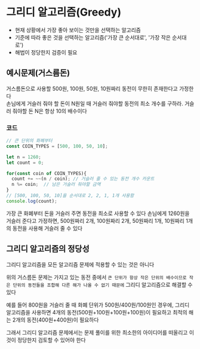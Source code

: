 #  그리디 알고리즘(Greedy)

- 현재 상황에서 가장 좋아 보이는 것만을 선택하는 알고리즘
- 기준에 따라 좋은 것을 선택하는 알고리즘('가장 큰 순서대로', '가장 작은 순서대로')
- 해법이 정당한지 검증이 필요

## 예시문제(거스름돈)

<div>거스름돈으로 사용할 500원, 100원, 50원, 10원짜리 동전이 무한히 존재한다고 가정한다</div> 
<div>손님에게 거슬러 줘야 할 돈이 N원일 때 거슬러 줘야할 동전의 최소 개수를 구하라. 거슬러 줘야할 돈 N은 항상 10의 배수이다</div>

### 코드
  
```js
// 큰 단위의 화폐부터
const COIN_TYPES = [500, 100, 50, 10];

let n = 1260;
let count = 0;

for(const coin of COIN_TYPES){
  count += ~~(n / coin); // 거슬러 줄 수 있는 동전 개수 카운트
  n %= coin;  // 남은 거슬러 줘야할 금액
}
// [500, 100, 50, 10]을 순서대로 2, 2, 1, 1개 사용함
console.log(count);
```
가장 큰 화폐부터 돈을 거슬러 주면 동전을 최소로 사용할 수 있다
손님에게 1260원을 거슬러 준다고 가정하면, 500원짜리 2개, 100원짜리 2개, 50원짜리 1개, 10원짜리 1개의 동전을 사용해 거슬러 줄 수 있다


## 그리디 알고리즘의 정당성

그리디 알고리즘을 모든 알고리즘 문제에 적용할 수 있는 것은 아니다

위의 거스름돈 문제는 가지고 있는 동전 중에서 `큰 단위가 항상 작은 단위의 배수이므로 작은 단위의 동전들을 조합해 다른 해가 나올 수 없기 때문에` 그리디 알고리즘으로 해결할 수 있다

예를 들어 800원을 거슬러 줄 때 화폐 단위가 500원/400원/100원인 경우에, 그리디 알고리즘을 사용하면 4개의 동전(500원+100원+100원+100원)이 필요하고 최적의 해는 2개의 동전(400원+400원)이 필요하다

그래서 그리디 알고리즘 문제에서는 문제 풀이를 위한 최소한의 아이디어를 떠올리고 이것이 정당한지 검토할 수 있어야 한다




















